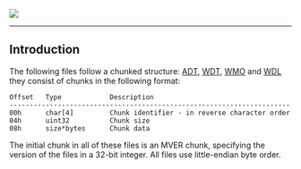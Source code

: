 [![](/wiki/icons/home.gif)](/wiki/Home.md)

----------
## Introduction

The following files follow a chunked structure: [ADT](Reference%20Information/Client%20Files/ADT.md), [WDT](Reference%20Information/Client%20Files/WDT.md), [WMO](Reference%20Information/Client%20Files/WMO.md) and [WDL](Reference%20Information/Client%20Files/WDL.md) they consist of chunks in the following format:

    Offset   Type            Description
    ----------------------------------------------------------------------
    00h      char[4]         Chunk identifier - in reverse character order
    04h      uint32          Chunk size
    08h      size*bytes      Chunk data

The initial chunk in all of these files is an MVER chunk, specifying the version of the files in a 32-bit integer.
All files use little-endian byte order.